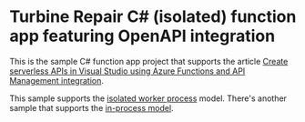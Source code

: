# Turbine Repair C# (isolated) function app featuring OpenAPI integration

This is the sample C# function app project that supports the article [Create serverless APIs in Visual Studio using Azure Functions and API Management integration](https://learn.microsoft.com/azure/azure-functions/openapi-apim-integrate-visual-studio).

This sample supports the [isolated worker process](https://learn.microsoft.com/azure/azure-functions/dotnet-isolated-process-guide) model. There's another sample that supports the [in-process model](https://learn.microsoft.com/azure/azure-functions/functions-dotnet-class-library). 

